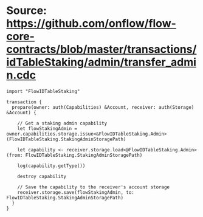 # Source: https://github.com/onflow/flow-core-contracts/blob/master/transactions/idTableStaking/admin/transfer_admin.cdc

```
import "FlowIDTableStaking"

transaction {
  prepare(owner: auth(Capabilities) &Account, receiver: auth(Storage) &Account) {

    // Get a staking admin capability
    let flowStakingAdmin = owner.capabilities.storage.issue<&FlowIDTableStaking.Admin>(FlowIDTableStaking.StakingAdminStoragePath)

    let capability <- receiver.storage.load<@FlowIDTableStaking.Admin>(from: FlowIDTableStaking.StakingAdminStoragePath)

    log(capability.getType())

    destroy capability

    // Save the capability to the receiver's account storage
    receiver.storage.save(flowStakingAdmin, to: FlowIDTableStaking.StakingAdminStoragePath)
  }
}
 

```